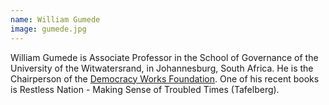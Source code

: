 ```yaml
---
name: William Gumede
image: gumede.jpg
---
```

William Gumede is Associate Professor in the School of Governance of the University of the Witwatersrand, in Johannesburg, South Africa. He is the Chairperson of the <a href="www.democracyworks.org.za">Democracy Works Foundation</a>. One of his recent books is Restless Nation - Making Sense of Troubled Times (Tafelberg).